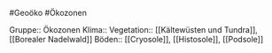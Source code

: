 #Geoöko #Ökozonen

Gruppe:: Ökozonen
Klima::
Vegetation:: [[Kältewüsten und Tundra]], [[Borealer Nadelwald]]
Böden:: [[Cryosole]], [[Histosole]], [[Podsole]]

